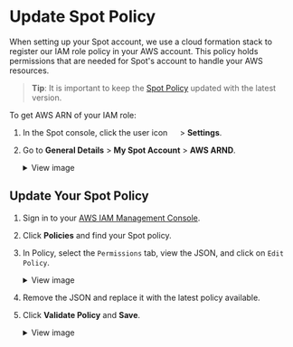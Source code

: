 # Update Spot Policy

When setting up your Spot account, we use a cloud formation stack to register our IAM role policy in your AWS account. This policy holds permissions that are needed for Spot's account to handle your AWS resources.

> **Tip**: It is important to keep the [Spot Policy](administration/api/spot-policy-in-aws) updated with the latest version.

To get AWS ARN of your IAM role:
1. In the Spot console, click the user icon <img height="14" src="https://docs.spot.io/administration/_media/usericon.png">  > **Settings**.
2. Go to **General Details** > **My Spot Account** > **AWS ARND**.
   <details>
    <summary markdown="span">View image</summary>

     <img width="800" src="https://github.com/user-attachments/assets/ef5fced5-df4a-446c-85f6-e5abad896ebf" />

   </details>

## Update Your Spot Policy

1. Sign in to your [AWS IAM Management Console](https://docs.aws.amazon.com/signin/latest/userguide/how-to-sign-in.html).

2. Click **Policies** and find your Spot policy.
3. In Policy, select the `Permissions` tab, view the JSON, and click on `Edit Policy`.
   <details>
    <summary markdown="span">View image</summary>

   <img width=450 src="/elastigroup/_media/update-spot-policy_3.png" />

   </details>

4. Remove the JSON and replace it with the latest policy available.
5. Click **Validate Policy** and **Save**.
   <details>
    <summary markdown="span">View image</summary>

     <img width=450 src="/elastigroup/_media/update-spot-policy_4.png" />

   </details>
